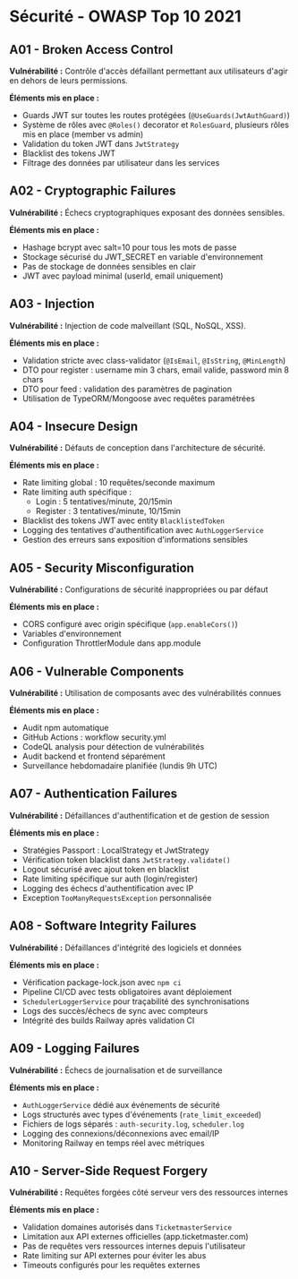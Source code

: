 # Sécurité - OWASP Top 10 2021

## A01 - Broken Access Control

**Vulnérabilité :** Contrôle d'accès défaillant permettant aux utilisateurs d'agir en dehors de leurs permissions.

**Éléments mis en place :**

- Guards JWT sur toutes les routes protégées (`@UseGuards(JwtAuthGuard)`)
- Système de rôles avec `@Roles()` decorator et `RolesGuard`, plusieurs rôles mis en place (member vs admin)
- Validation du token JWT dans `JwtStrategy`
- Blacklist des tokens JWT
- Filtrage des données par utilisateur dans les services

## A02 - Cryptographic Failures

**Vulnérabilité :** Échecs cryptographiques exposant des données sensibles.

**Éléments mis en place :**

- Hashage bcrypt avec salt=10 pour tous les mots de passe
- Stockage sécurisé du JWT_SECRET en variable d'environnement
- Pas de stockage de données sensibles en clair
- JWT avec payload minimal (userId, email uniquement)

## A03 - Injection

**Vulnérabilité :** Injection de code malveillant (SQL, NoSQL, XSS).

**Éléments mis en place :**

- Validation stricte avec class-validator (`@IsEmail`, `@IsString`, `@MinLength`)
- DTO pour register : username min 3 chars, email valide, password min 8 chars
- DTO pour feed : validation des paramètres de pagination
- Utilisation de TypeORM/Mongoose avec requêtes paramétrées

## A04 - Insecure Design

**Vulnérabilité :** Défauts de conception dans l'architecture de sécurité.

**Éléments mis en place :**

- Rate limiting global : 10 requêtes/seconde maximum
- Rate limiting auth spécifique :
  - Login : 5 tentatives/minute, 20/15min
  - Register : 3 tentatives/minute, 10/15min
- Blacklist des tokens JWT avec entity `BlacklistedToken`
- Logging des tentatives d'authentification avec `AuthLoggerService`
- Gestion des erreurs sans exposition d'informations sensibles

## A05 - Security Misconfiguration

**Vulnérabilité :** Configurations de sécurité inappropriées ou par défaut

**Éléments mis en place :**

- CORS configuré avec origin spécifique (`app.enableCors()`)
- Variables d'environnement
- Configuration ThrottlerModule dans app.module

## A06 - Vulnerable Components

**Vulnérabilité :** Utilisation de composants avec des vulnérabilités connues

**Éléments mis en place :**

- Audit npm automatique
- GitHub Actions : workflow security.yml
- CodeQL analysis pour détection de vulnérabilités
- Audit backend et frontend séparément
- Surveillance hebdomadaire planifiée (lundis 9h UTC)

## A07 - Authentication Failures

**Vulnérabilité :** Défaillances d'authentification et de gestion de session

**Éléments mis en place :**

- Stratégies Passport : LocalStrategy et JwtStrategy
- Vérification token blacklist dans `JwtStrategy.validate()`
- Logout sécurisé avec ajout token en blacklist
- Rate limiting spécifique sur auth (login/register)
- Logging des échecs d'authentification avec IP
- Exception `TooManyRequestsException` personnalisée

## A08 - Software Integrity Failures

**Vulnérabilité :** Défaillances d'intégrité des logiciels et données

**Éléments mis en place :**

- Vérification package-lock.json avec `npm ci`
- Pipeline CI/CD avec tests obligatoires avant déploiement
- `SchedulerLoggerService` pour traçabilité des synchronisations
- Logs des succès/échecs de sync avec compteurs
- Intégrité des builds Railway après validation CI

## A09 - Logging Failures

**Vulnérabilité :** Échecs de journalisation et de surveillance

**Éléments mis en place :**

- `AuthLoggerService` dédié aux événements de sécurité
- Logs structurés avec types d'événements (`rate_limit_exceeded`)
- Fichiers de logs séparés : `auth-security.log`, `scheduler.log`
- Logging des connexions/déconnexions avec email/IP
- Monitoring Railway en temps réel avec métriques

## A10 - Server-Side Request Forgery

**Vulnérabilité :** Requêtes forgées côté serveur vers des ressources internes

**Éléments mis en place :**

- Validation domaines autorisés dans `TicketmasterService`
- Limitation aux API externes officielles (app.ticketmaster.com)
- Pas de requêtes vers ressources internes depuis l'utilisateur
- Rate limiting sur API externes pour éviter les abus
- Timeouts configurés pour les requêtes externes
